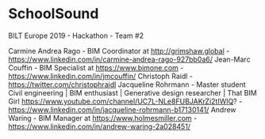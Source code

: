 # SchoolSound
BILT Europe 2019 - Hackathon - Team #2

Carmine Andrea Rago - BIM Coordinator at http://grimshaw.global - https://www.linkedin.com/in/carmine-andrea-rago-927bb0a6/
Jean-Marc Couffin - BIM Specialist at https://www.bimone.com - https://www.linkedin.com/in/jmcouffin/
Christoph Raidl - https://twitter.com/christophraidl
Jacqueline Rohrmann - Master student Civil engineering | BIM enthusiast | Generative design researcher | That BIM Girl https://www.youtube.com/channel/UC7L-NLe8FUBJAKrZi2tIWlQ? - https://www.linkedin.com/in/jacqueline-rohrmann-b17130141/
Andrew Waring - BIM Manager at https://www.holmesmiller.com - https://www.linkedin.com/in/andrew-waring-2a028451/

